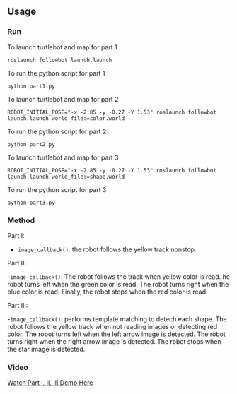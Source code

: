 ## Usage
### Run

To launch turtlebot and map for part 1
```
roslaunch followbot launch.launch
```

To run the python script for part 1

```
python part1.py
```

To launch turtlebot and map for part 2
```
ROBOT_INITIAL_POSE="-x -2.85 -y -0.27 -Y 1.53" roslaunch followbot launch.launch world_file:=color.world
```

To run the python script for part 2

```
python part2.py
```

To launch turtlebot and map for part 3
```
ROBOT_INITIAL_POSE="-x -2.85 -y -0.27 -Y 1.53" roslaunch followbot launch.launch world_file:=shape.world
```
To run the python script for part 3

```
python part3.py

```

### Method

Part I:

- `image_callback()`: the robot follows the yellow track nonstop. 


Part II:

-`image_callback()`: The robot follows the track when yellow color is read. he robot turns left when the green color is read. The robot turns right when the blue color is read. Finally, the robot stops when the red color is read. 


Part III:

-`image_callback()`: performs template matching to detech each shape. The robot follows the yellow track when not reading images or detecting red color. The robot turns left when the left arrow image is detected. The robot turns right when the right arrow image is detected. The robot stops when the star image is detected. 


### Video
[Watch Part I, II, III Demo Here](https://www.youtube.com/watch?v=cQQ3Jp61-Gk&feature=youtu.be)
